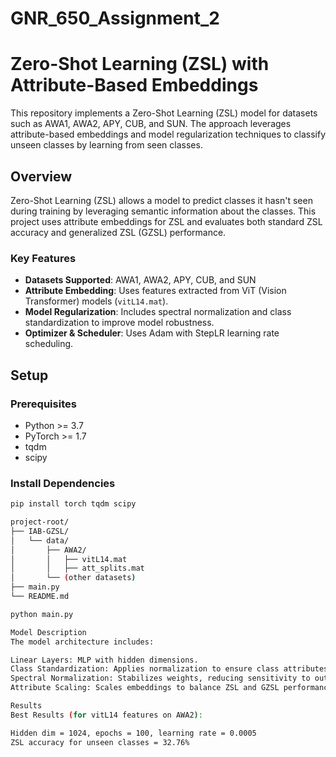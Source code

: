 # GNR_650_Assignment_2
# Zero-Shot Learning (ZSL) with Attribute-Based Embeddings

This repository implements a Zero-Shot Learning (ZSL) model for datasets such as AWA1, AWA2, APY, CUB, and SUN. The approach leverages attribute-based embeddings and model regularization techniques to classify unseen classes by learning from seen classes.

## Overview

Zero-Shot Learning (ZSL) allows a model to predict classes it hasn't seen during training by leveraging semantic information about the classes. This project uses attribute embeddings for ZSL and evaluates both standard ZSL accuracy and generalized ZSL (GZSL) performance.

### Key Features

- **Datasets Supported**: AWA1, AWA2, APY, CUB, and SUN
- **Attribute Embedding**: Uses features extracted from ViT (Vision Transformer) models (`vitL14.mat`).
- **Model Regularization**: Includes spectral normalization and class standardization to improve model robustness.
- **Optimizer & Scheduler**: Uses Adam with StepLR learning rate scheduling.

## Setup

### Prerequisites

- Python >= 3.7
- PyTorch >= 1.7
- tqdm
- scipy

### Install Dependencies

```bash
pip install torch tqdm scipy

project-root/
├── IAB-GZSL/
│   └── data/
│       ├── AWA2/
│       │   ├── vitL14.mat
│       │   ├── att_splits.mat
│       └── (other datasets)
├── main.py
└── README.md

python main.py

Model Description
The model architecture includes:

Linear Layers: MLP with hidden dimensions.
Class Standardization: Applies normalization to ensure class attributes are comparable.
Spectral Normalization: Stabilizes weights, reducing sensitivity to outliers.
Attribute Scaling: Scales embeddings to balance ZSL and GZSL performances.

Results
Best Results (for vitL14 features on AWA2):

Hidden dim = 1024, epochs = 100, learning rate = 0.0005
ZSL accuracy for unseen classes = 32.76%